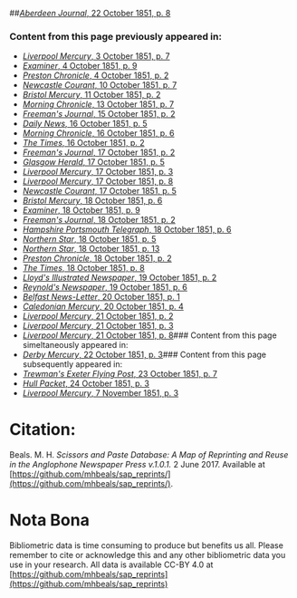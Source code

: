 ##[*Aberdeen Journal*, 22 October 1851, p. 8](https://mhbeals.github.io/sap_html/Aberdeen-Journal/Aberdeen-Journal-22-October-1851-p-8)

### Content from this page previously appeared in:
+ [*Liverpool Mercury*, 3 October 1851, p. 7](https://mhbeals.github.io/sap_html/Liverpool-Mercury/Liverpool-Mercury-3-October-1851-p-7)
+ [*Examiner*, 4 October 1851, p. 9](https://mhbeals.github.io/sap_html/Examiner/Examiner-4-October-1851-p-9)
+ [*Preston Chronicle*, 4 October 1851, p. 2](https://mhbeals.github.io/sap_html/Preston-Chronicle/Preston-Chronicle-4-October-1851-p-2)
+ [*Newcastle Courant*, 10 October 1851, p. 7](https://mhbeals.github.io/sap_html/Newcastle-Courant/Newcastle-Courant-10-October-1851-p-7)
+ [*Bristol Mercury*, 11 October 1851, p. 2](https://mhbeals.github.io/sap_html/Bristol-Mercury/Bristol-Mercury-11-October-1851-p-2)
+ [*Morning Chronicle*, 13 October 1851, p. 7](https://mhbeals.github.io/sap_html/Morning-Chronicle/Morning-Chronicle-13-October-1851-p-7)
+ [*Freeman's Journal*, 15 October 1851, p. 2](https://mhbeals.github.io/sap_html/Freeman's-Journal/Freeman's-Journal-15-October-1851-p-2)
+ [*Daily News*, 16 October 1851, p. 5](https://mhbeals.github.io/sap_html/Daily-News/Daily-News-16-October-1851-p-5)
+ [*Morning Chronicle*, 16 October 1851, p. 6](https://mhbeals.github.io/sap_html/Morning-Chronicle/Morning-Chronicle-16-October-1851-p-6)
+ [*The Times*, 16 October 1851, p. 2](https://mhbeals.github.io/sap_html/The-Times/The-Times-16-October-1851-p-2)
+ [*Freeman's Journal*, 17 October 1851, p. 2](https://mhbeals.github.io/sap_html/Freeman's-Journal/Freeman's-Journal-17-October-1851-p-2)
+ [*Glasgow Herald*, 17 October 1851, p. 5](https://mhbeals.github.io/sap_html/Glasgow-Herald/Glasgow-Herald-17-October-1851-p-5)
+ [*Liverpool Mercury*, 17 October 1851, p. 3](https://mhbeals.github.io/sap_html/Liverpool-Mercury/Liverpool-Mercury-17-October-1851-p-3)
+ [*Liverpool Mercury*, 17 October 1851, p. 8](https://mhbeals.github.io/sap_html/Liverpool-Mercury/Liverpool-Mercury-17-October-1851-p-8)
+ [*Newcastle Courant*, 17 October 1851, p. 5](https://mhbeals.github.io/sap_html/Newcastle-Courant/Newcastle-Courant-17-October-1851-p-5)
+ [*Bristol Mercury*, 18 October 1851, p. 6](https://mhbeals.github.io/sap_html/Bristol-Mercury/Bristol-Mercury-18-October-1851-p-6)
+ [*Examiner*, 18 October 1851, p. 9](https://mhbeals.github.io/sap_html/Examiner/Examiner-18-October-1851-p-9)
+ [*Freeman's Journal*, 18 October 1851, p. 2](https://mhbeals.github.io/sap_html/Freeman's-Journal/Freeman's-Journal-18-October-1851-p-2)
+ [*Hampshire Portsmouth Telegraph*, 18 October 1851, p. 6](https://mhbeals.github.io/sap_html/Hampshire-Portsmouth-Telegraph/Hampshire-Portsmouth-Telegraph-18-October-1851-p-6)
+ [*Northern Star*, 18 October 1851, p. 5](https://mhbeals.github.io/sap_html/Northern-Star/Northern-Star-18-October-1851-p-5)
+ [*Northern Star*, 18 October 1851, p. 13](https://mhbeals.github.io/sap_html/Northern-Star/Northern-Star-18-October-1851-p-13)
+ [*Preston Chronicle*, 18 October 1851, p. 2](https://mhbeals.github.io/sap_html/Preston-Chronicle/Preston-Chronicle-18-October-1851-p-2)
+ [*The Times*, 18 October 1851, p. 8](https://mhbeals.github.io/sap_html/The-Times/The-Times-18-October-1851-p-8)
+ [*Lloyd's Illustrated Newspaper*, 19 October 1851, p. 2](https://mhbeals.github.io/sap_html/Lloyd's-Illustrated-Newspaper/Lloyd's-Illustrated-Newspaper-19-October-1851-p-2)
+ [*Reynold's Newspaper*, 19 October 1851, p. 6](https://mhbeals.github.io/sap_html/Reynold's-Newspaper/Reynold's-Newspaper-19-October-1851-p-6)
+ [*Belfast News-Letter*, 20 October 1851, p. 1](https://mhbeals.github.io/sap_html/Belfast-News-Letter/Belfast-News-Letter-20-October-1851-p-1)
+ [*Caledonian Mercury*, 20 October 1851, p. 4](https://mhbeals.github.io/sap_html/Caledonian-Mercury/Caledonian-Mercury-20-October-1851-p-4)
+ [*Liverpool Mercury*, 21 October 1851, p. 2](https://mhbeals.github.io/sap_html/Liverpool-Mercury/Liverpool-Mercury-21-October-1851-p-2)
+ [*Liverpool Mercury*, 21 October 1851, p. 3](https://mhbeals.github.io/sap_html/Liverpool-Mercury/Liverpool-Mercury-21-October-1851-p-3)
+ [*Liverpool Mercury*, 21 October 1851, p. 8](https://mhbeals.github.io/sap_html/Liverpool-Mercury/Liverpool-Mercury-21-October-1851-p-8)### Content from this page simeltaneously appeared in:
+ [*Derby Mercury*, 22 October 1851, p. 3](https://mhbeals.github.io/sap_html/Derby-Mercury/Derby-Mercury-22-October-1851-p-3)### Content from this page subsequently appeared in:
+ [*Trewman's Exeter Flying Post*, 23 October 1851, p. 7](https://mhbeals.github.io/sap_html/Trewman's-Exeter-Flying-Post/Trewman's-Exeter-Flying-Post-23-October-1851-p-7)
+ [*Hull Packet*, 24 October 1851, p. 3](https://mhbeals.github.io/sap_html/Hull-Packet/Hull-Packet-24-October-1851-p-3)
+ [*Liverpool Mercury*, 7 November 1851, p. 3](https://mhbeals.github.io/sap_html/Liverpool-Mercury/Liverpool-Mercury-7-November-1851-p-3)
                    
# Citation: 

Beals. M. H. *Scissors and Paste Database: A Map of Reprinting and Reuse in the Anglophone Newspaper Press v.1.0.1.* 2 June 2017. Available at [https://github.com/mhbeals/sap_reprints/](https://github.com/mhbeals/sap_reprints/). 
                    
# Nota Bona

Bibliometric data is time consuming to produce but benefits us all. Please remember to cite or acknowledge this and any other bibliometric data you use in your research. All data is available CC-BY 4.0 at [https://github.com/mhbeals/sap_reprints](https://github.com/mhbeals/sap_reprints)
